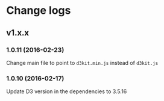 # Change logs

## v1.x.x

<a name="1.0.11"></a>
### 1.0.11 (2016-02-23)

Change main file to point to `d3kit.min.js` instead of `d3kit.js`

<a name="1.0.10"></a>
### 1.0.10 (2016-02-17)

Update D3 version in the dependencies to 3.5.16

